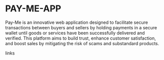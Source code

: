# PAY-ME-APP
Pay-Me is an innovative web application designed to facilitate secure transactions between buyers and sellers by holding payments in a secure wallet until goods or services have been successfully delivered and verified. This platform aims to build trust, enhance customer satisfaction, and boost sales by mitigating the risk of scams and substandard products.

links 
